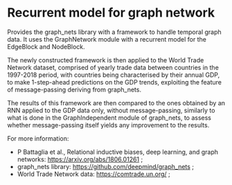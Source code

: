 # Recurrent model for graph network
Provides the graph_nets library with a framework to handle temporal graph data. It uses the GraphNetwork module with a recurrent model for the EdgeBlock and NodeBlock.

The newly constructed framework is then applied to the World Trade Network dataset, comprised of yearly trade data between countries in the 1997-2018 period, with countries being characterised by their annual GDP, to make 1-step-ahead predictions on the GDP trends, exploiting the feature of message-passing deriving from graph_nets.

The results of this framework are then compared to the ones obtained by an RNN applied to the GDP data only, without message-passing, similarly to what is done in the GraphIndependent module of graph_nets, to assess whether message-passing itself yields any improvement to the results.

For more information:
  - P Battaglia et al., Relational inductive biases, deep learning, and graph networks: https://arxiv.org/abs/1806.01261 ;
  - graph_nets library: https://github.com/deepmind/graph_nets ;
  - World Trade Network data: https://comtrade.un.org/ ;
